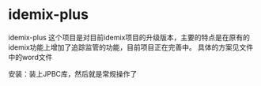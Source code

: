 # idemix-plus
idemix-plus
这个项目是对目前idemix项目的升级版本，主要的特点是在原有的idemix功能上增加了追踪监管的功能，目前项目正在完善中。
具体的方案见文件中的word文件



安装：装上JPBC库，然后就是常规操作了

